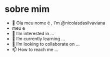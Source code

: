 # sobre mim
- 👋 Ola meu nome é , I’m @nicolasdasilvaviana
- meu e
- 👀 I’m interested in ...
- 🌱 I’m currently learning ...
- 💞️ I’m looking to collaborate on ...
- 📫 How to reach me ...




